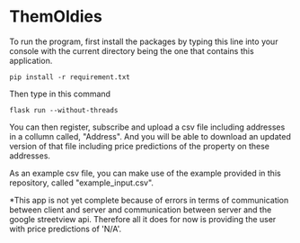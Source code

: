 # ThemOldies

To run the program, first install the packages by typing this line into your console with the current directory being the one that contains this application.
```
pip install -r requirement.txt
```
Then type in this command
```
flask run --without-threads
```
You can then register, subscribe and upload a csv file including addresses in a collumn called, "Address". And you will be able to download an updated version of that file including price predictions of the property on these addresses.

As an example csv file, you can make use of the example provided in this repository, called "example_input.csv".

*This app is not yet complete because of errors in terms of communication between client and server and communication between server and the google streetview api. Therefore all it does for now is providing the user with price predictions of 'N/A'.
